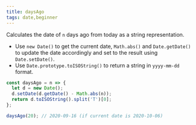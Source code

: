 ```yaml
---
title: daysAgo
tags: date,beginner
---
```


Calculates the date of `n` days ago from today as a string representation.

- Use `new Date()` to get the current date, `Math.abs()` and `Date.getDate()` to update the date accordingly and set to the result using `Date.setDate()`.
- Use `Date.prototype.toISOString()` to return a string in `yyyy-mm-dd` format.

```js
const daysAgo = n => {
  let d = new Date();
  d.setDate(d.getDate() - Math.abs(n));
  return d.toISOString().split('T')[0];
};
```

```js
daysAgo(20); // 2020-09-16 (if current date is 2020-10-06)
```
